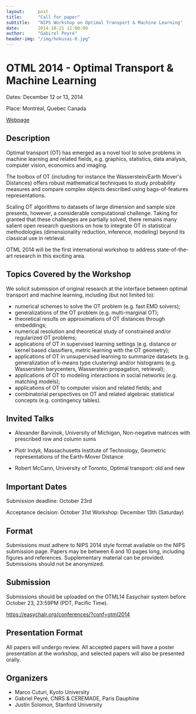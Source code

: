```yaml
---
layout:     post
title:      "Call for paper"
subtitle:   "NIPS Workshop on Optimal Transport & Machine Learning"
date:       2014-10-21 12:00:00
author:     "Gabirel Peyré"
header-img: "/img/hokusai-0.jpg"
---
```


OTML 2014 - Optimal Transport & Machine Learning
==========


Dates: December 12 or 13, 2014

Place: Montréal, Quebec Canada

[Webpage](http://www.iip.ist.i.kyoto-u.ac.jp/OTML2014/)

Description
--------

Optimal transport (OT) has emerged as a novel tool to solve problems in machine learning and related fields, e.g. graphics, statistics, data analysis, computer vision, economics and imaging. 

The toolbox of OT (including for instance the Wasserstein/Earth Mover's Distances) offers robust mathematical techniques to study probability measures and compare complex objects described using bags-of-features representations. 

Scaling OT algorithms to datasets of large dimension and sample size presents, however, a considerable computational challenge. Taking for granted that these challenges are partially solved, there remains many salient open research questions on how to integrate OT in statistical methodologies (dimensionality reduction, inference, modeling) beyond its classical use in retrieval. 

OTML 2014 will be the first international workshop to address state-of-the-art research in this exciting area. 


Topics Covered by the Workshop 
--------

We solicit submission of original research at the interface between optimal transport and machine learning, including (but not limited to):

* numerical schemes to solve the OT problem (e.g. fast EMD solvers);
* generalizations of the OT problem (e.g. multi-marginal OT);
* theoretical results on approximations of OT distances through embeddings;
* numerical resolution and theoretical study of constrained and/or regularized OT problems;
* applications of OT in supervised learning settings (e.g. distance or kernel based classifiers, metric learning with the OT geometry);
* applications of OT in unsupervised learning to summarize datasets (e.g. generalization of k-means type clustering) and/or histograms (e.g. Wasserstein barycenters, Wasserstein propagation, retrieval);
* applications of OT to modeling interactions in social networks (e.g. matching models);
* applications of OT to computer vision and related fields; and
* combinatorial perspectives on OT and related algebraic statistical concepts (e.g. contingency tables).

Invited Talks 
--------

* Alexander Barvinok, University of Michigan, Non-negative matrices with prescribed row and column sums

* Piotr Indyk, Massachusetts Institute of Technology, Geometric representations of the Earth-Mover Distance

* Robert McCann, University of Toronto, Optimal transport: old and new


Important Dates 
--------

Submission deadline: October 23rd

Acceptance decision: October 31st
Workshop: December 13th (Saturday)

Format 
--------

Submissions must adhere to NIPS 2014 style format available on the NIPS submission page. Papers may be between 6 and 10 pages long, including figures and references. Supplementary material can be provided. Submissions should not be anonymized.

Submission 
--------

Submissions should be uploaded on the OTML14 Easychair system before October 23, 23:59PM (PDT, Pacific Time).

https://easychair.org/conferences/?conf=otml2014

Presentation Format 
--------

All papers will undergo review. All accepted papers will have a poster presentation at the workshop, and selected papers will also be presented orally.

Organizers 
--------

* Marco Cuturi, Kyoto University
* Gabriel Peyré, CNRS & CEREMADE, Paris Dauphine
* Justin Solomon, Stanford University